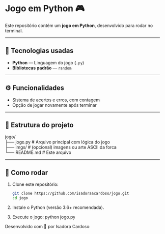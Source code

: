 # Jogo em Python 🎮

Este repositório contém um **jogo em Python**, desenvolvido para rodar no terminal. 

---

## 🔧 Tecnologias usadas

- **Python** — Linguagem do jogo (`.py`)
- **Bibliotecas padrão** — `random`

---

## ⚙️ Funcionalidades

- Sistema de acertos e erros, com contagem 
- Opção de jogar novamente após terminar

---

## 📂 Estrutura do projeto
jogo/ <br>
├── jogo.py # Arquivo principal com lógica do jogo <br>
├── imgs/ # (opcional) imagens ou arte ASCII da forca <br>
└── README.md # Este arquivo <br>


---

## 🚀 Como rodar

1. Clone este repositório:
   ```bash
   git clone https://github.com/isadoraacardoso/jogo.git
   cd jogo
   
2. Instale o Python (versão 3.6+ recomendada).

3. Execute o jogo:
  python jogo.py

Desenvolvido com 💜 por Isadora Cardoso
